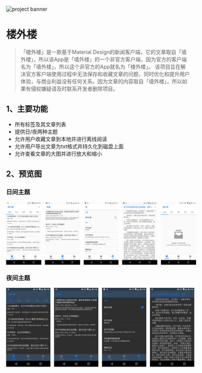![project banner](https://user-images.githubusercontent.com/40510200/42725776-17156e8c-87bc-11e8-9475-fce6184e3a5e.png)

# 楼外楼

> 「楼外楼」是一款基于Material Design的新闻客户端，它的文章取自「墙外楼」，所以该App是「墙外楼」的一个非官方客户端，因为官方的客户端名为「墙外楼」，所以这个非官方的App就名为「楼外楼」。 
> 该项目旨在解决官方客户端使用过程中无法保存和收藏文章的问题，同时优化和提升用户体验，与商业利益没有任何关系。因为文章的内容取自「墙外楼」，所以如果有侵权嫌疑请及时联系开发者删除项目。

## 1、主要功能

- 所有标签及其文章列表
- 提供日/夜两种主题
- 允许用户收藏文章到本地并进行离线阅读
- 允许用户导出文章为txt格式并持久化到磁盘上面
- 允许查看文章的大图并进行放大和缩小

## 2、预览图

### 日间主题

<div style="display:flex;" >
<img  src="images/light_1.png" width="19%" >
<img style="margin-left:10px;" src="images/light_2.png" width="19%" >
<img style="margin-left:10px;" src="images/light_3.png" width="19%" >
<img style="margin-left:10px;" src="images/light_4.png" width="19%" >
<img style="margin-left:10px;" src="images/light_5.png" width="19%" >
</div>

### 夜间主题

<div style="display:flex;" >
<img  src="images/dark_1.png" width="24%" >
<img style="margin-left:10px;" src="images/dark_2.png" width="24%" >
<img style="margin-left:10px;" src="images/dark_3.png" width="24%" >
<img style="margin-left:10px;" src="images/dark_4.png" width="24%" >
</div>
